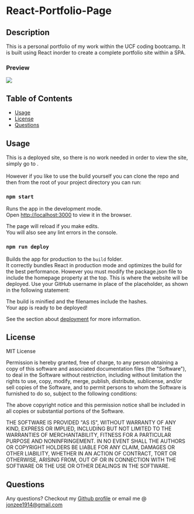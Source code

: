 # React-Portfolio-Page

## Description 

This is a personal portfolio of my work within the UCF coding bootcamp. It is built using React inorder to create a complete portfolio site within a SPA.  

### Preview
![](https://github.com/Jonzee1914/Go-Anywhere-Budget-Tracker/blob/main/React-Portfolio-Page.gif?raw=true)

## Table of Contents 

* [Usage](#usage)
* [License](#license)
* [Questions](#questions)

## Usage 

This is a deployed site, so there is no work needed in order to view the site, simply go to .<br />
<br />
However if you like to use the build yourself you can clone the repo and then from the root of your project directory you can run:

### `npm start`

Runs the app in the development mode.<br />
Open [http://localhost:3000](http://localhost:3000) to view it in the browser.

The page will reload if you make edits.<br />
You will also see any lint errors in the console.

### `npm run deploy`

Builds the app for production to the `build` folder.<br />
It correctly bundles React in production mode and optimizes the build for the best performance. However you must modify the package.json file to include the homepage property at the top. This is where the website will be deployed. Use your GitHub username in place of the <username> placeholder, as shown in the following statement:

The build is minified and the filenames include the hashes.<br />
Your app is ready to be deployed!<br />

See the section about [deployment](https://facebook.github.io/create-react-app/docs/deployment) for more information.

## License

MIT License

Permission is hereby granted, free of charge, to any person obtaining a copy
of this software and associated documentation files (the "Software"), to deal
in the Software without restriction, including without limitation the rights
to use, copy, modify, merge, publish, distribute, sublicense, and/or sell
copies of the Software, and to permit persons to whom the Software is
furnished to do so, subject to the following conditions:

The above copyright notice and this permission notice shall be included in all
copies or substantial portions of the Software.

THE SOFTWARE IS PROVIDED "AS IS", WITHOUT WARRANTY OF ANY KIND, EXPRESS OR
IMPLIED, INCLUDING BUT NOT LIMITED TO THE WARRANTIES OF MERCHANTABILITY,
FITNESS FOR A PARTICULAR PURPOSE AND NONINFRINGEMENT. IN NO EVENT SHALL THE
AUTHORS OR COPYRIGHT HOLDERS BE LIABLE FOR ANY CLAIM, DAMAGES OR OTHER
LIABILITY, WHETHER IN AN ACTION OF CONTRACT, TORT OR OTHERWISE, ARISING FROM,
OUT OF OR IN CONNECTION WITH THE SOFTWARE OR THE USE OR OTHER DEALINGS IN THE
SOFTWARE.

## Questions

Any questions? Checkout my [Github profile](https://github.com/Jonzee1914) or email me @ [jonzee1914@gmail.com](mailto:jonzee1914@gmail.com)
